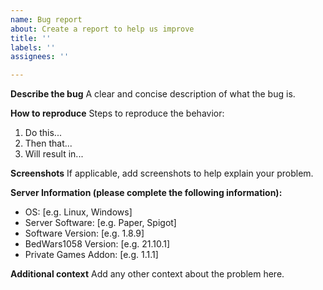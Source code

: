```yaml
---
name: Bug report
about: Create a report to help us improve
title: ''
labels: ''
assignees: ''

---
```


**Describe the bug**
A clear and concise description of what the bug is.

**How to reproduce**
Steps to reproduce the behavior:
1. Do this...
2. Then that...
3. Will result in...

**Screenshots**
If applicable, add screenshots to help explain your problem.

**Server Information (please complete the following information):**
 - OS: [e.g. Linux, Windows]
 - Server Software: [e.g. Paper, Spigot]
 - Software Version: [e.g. 1.8.9]
 - BedWars1058 Version: [e.g. 21.10.1]
 - Private Games Addon: [e.g. 1.1.1]

**Additional context**
Add any other context about the problem here.
